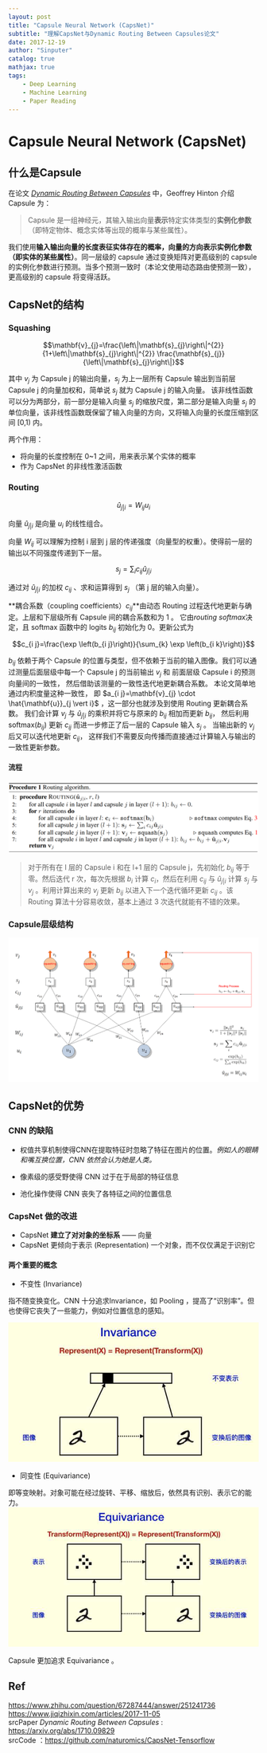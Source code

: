 ```yaml
---
layout: post
title: "Capsule Neural Network (CapsNet)"
subtitle: "理解CapsNet与Dynamic Routing Between Capsules论文"
date: 2017-12-19
author: "Sinputer"
catalog: true
mathjax: true
tags: 
    - Deep Learning
    - Machine Learning
    - Paper Reading
---
```

# Capsule Neural Network (CapsNet)

## 什么是Capsule

在论文 [*Dynamic Routing Between Capsules*](https://arxiv.org/abs/1710.09829) 中，Geoffrey Hinton 介绍 Capsule 为：
> Capsule 是一组神经元，其输入输出向量**表示**特定实体类型的**实例化参数**（即特定物体、概念实体等出现的概率与某些属性）。

我们使用**输入输出向量的长度表征实体存在的概率，向量的方向表示实例化参数（即实体的某些属性）**。同一层级的 capsule 通过变换矩阵对更高级别的 capsule 的实例化参数进行预测。当多个预测一致时（本论文使用动态路由使预测一致），更高级别的 capsule 将变得活跃。

## CapsNet的结构

### Squashing

$$\mathbf{v}_{j}=\frac{\left\|\mathbf{s}_{j}\right\|^{2}}{1+\left\|\mathbf{s}_{j}\right\|^{2}} \frac{\mathbf{s}_{j}}{\left\|\mathbf{s}_{j}\right\|}$$

其中 $v_j$ 为 Capsule j 的输出向量，$s_j$ 为上一层所有 Capsule 输出到当前层 Capsule j 的向量加权和，简单说 $s_j$ 就为 Capsule j 的输入向量。
该非线性函数可以分为两部分，前一部分是输入向量 $s_j$ 的缩放尺度，第二部分是输入向量 $s_j$ 的单位向量，该非线性函数既保留了输入向量的方向，又将输入向量的长度压缩到区间 [0,1) 内。

两个作用：

- 将向量的长度控制在 0~1 之间，用来表示某个实体的概率
- 作为 CapsNet 的非线性激活函数

### Routing

$$\hat{u}_{j \vert i}=W_{i j} u_{i}$$

向量 $\hat{u}_{j \vert i}$ 是向量 $u_i$ 的线性组合。

向量 $W_{i j}$ 可以理解为控制 i 层到 j 层的传递强度（向量型的权重）。使得前一层的输出以不同强度传递到下一层。

$$s_{j}=\sum_{i} c_{i j} \hat{u}_{j \vert i}$$

通过对 $\hat{u}_{j \vert i}$ 
的加权 $c_{i j}$ 、求和运算得到 $s_j$ （第 j 层的输入向量）。

**耦合系数（coupling coefficients）$c_{i j}$**由动态 Routing 过程迭代地更新与确定。上层和下层级所有 Capsule 间的耦合系数和为 1 。
它由*routing softmax*决定，且 softmax 函数中的 logits $b_{i j}$ 初始化为 0。更新公式为

$$c_{i j}=\frac{\exp \left(b_{i j}\right)}{\sum_{k} \exp \left(b_{i k}\right)}$$

$b_{i j}$ 依赖于两个 Capsule 的位置与类型，但不依赖于当前的输入图像。我们可以通过测量后面层级中每一个 Capsule j 的当前输出 $v_j$ 和 前面层级 Capsule i 的预测向量间的一致性，
然后借助该测量的一致性迭代地更新耦合系数。
本论文简单地通过内积度量这种一致性，
即 $a_{i j}=\mathbf{v}_{j} \cdot \hat{\mathbf{u}}_{j \vert i}$ ，这一部分也就涉及到使用 Routing 更新耦合系数。
我们会计算 $v_j$ 与 $\hat{u}_{j \vert i}$ 的乘积并将它与原来的 $b_{i j}$ 相加而更新 $b_{i j}$，
然后利用 softmax($b_{i j}$) 更新 $c_{i j}$ 而进一步修正了后一层的 Capsule 输入 $s_j$ 。
当输出新的 $v_j$ 后又可以迭代地更新 $c_{i j}$，
这样我们不需要反向传播而直接通过计算输入与输出的一致性更新参数。

#### 流程

![routing](/img/in-post/capsnet-01.png)
> 对于所有在 l 层的 Capsule i 和在 l+1 层的 Capsule j，先初始化 $b_{i j}$ 等于零。然后迭代 r 次，每次先根据 $b_i$ 计算 $c_i$，然后在利用 $c_{i j}$ 与 $\hat{u}_{j \vert i}$ 计算 $s_j$ 与 $v_j$ 。利用计算出来的 $v_j$ 更新 $b_{i j}$ 以进入下一个迭代循环更新 $c_{i j}$ 。该 Routing 算法十分容易收敛，基本上通过 3 次迭代就能有不错的效果。

### Capsule层级结构

![Capsule stucture](/img/in-post/capsnet-02.png)

## CapsNet的优势

### CNN 的缺陷

- 权值共享机制使得CNN在提取特征时忽略了特征在图片的位置。*例如人的眼睛和嘴互换位置，CNN 依然会认为她是人类。*

- 像素级的感受野使得 CNN 过于在于局部的特征信息
- 池化操作使得 CNN 丧失了各特征之间的位置信息

### CapsNet 做的改进

- CapsNet **建立了对对象的坐标系** —— 向量
- CapsNet 更倾向于表示 (Representation) 一个对象，而不仅仅满足于识别它

#### 两个重要的概念

- 不变性 (Invariance)

指不随变换变化。CNN 十分追求Invariance，如 Pooling ，提高了“识别率”。但也使得它丧失了一些能力，例如对位置信息的感知。

![img](/img/in-post/capsnet-03.jfif)

- 同变性 (Equivariance)

即等变映射。对象可能在经过旋转、平移、缩放后，依然具有识别、表示它的能力。
![img](/img/in-post/capsnet-04.jfif)

Capsule 更加追求 Equivariance 。

## Ref

<https://www.zhihu.com/question/67287444/answer/251241736>  
<https://www.jiqizhixin.com/articles/2017-11-05>  
srcPaper *Dynamic Routing Between Capsules* : <https://arxiv.org/abs/1710.09829>  
srcCode ：<https://github.com/naturomics/CapsNet-Tensorflow>
